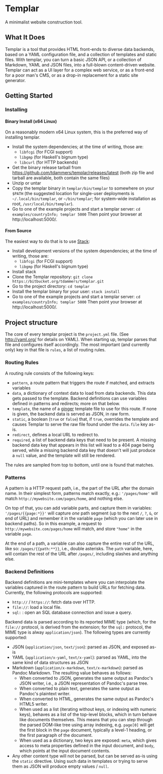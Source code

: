 # Templar

A minimalist website construction tool.

## What It Does

Templar is a tool that provides HTML front-ends to diverse data backends, based
on a YAML configuration file, and a collection of templates and static files.
With templar, you can turn a basic JSON API, or a collection of Markdown, YAML
and JSON files, into a full-blown content-driven website. Templar can act as a
UI layer for a complex web service, or as a front-end for a poor man's CMS, or
as a drop-in replacement for a static site generator.

## Getting Started

### Installing

#### Binary Install (x64 Linux)

On a reasonably modern x64 Linux system, this is the preferred way of
installing templar.

- Install the system dependencies; at the time of writing, those are:
    - `libfcgi` (for FCGI support)
    - `libgmp` (for Haskell's bignum type)
    - `libcurl` (for HTTP backends)
- Get the binary release tarball from
  https://github.com/tdammers/templar/releases/latest (both zip file and
  tarball are available, both contain the same files)
- Unzip or untar
- Copy the templar binary in `templar/bin/templar` to somewhere on your `$PATH`
  (the suggested location for single-user deployments is
  `~/.local/bin/templar`, or `~/bin/templar`; for system-wide installation as
  root, `/usr/local/bin/templar`).
- Go to one of the example projects and start a templar server:
  `cd examples/countryInfo; templar 5000`
  Then point your browser at http://localhost:5000/.

#### From Source

The easiest way to do that is to use
[Stack](https://haskellstack.org/):

- Install development versions of the system dependencies; at the time of
  writing, those are:
    - `libfcgi` (for FCGI support)
    - `libgmp` (for Haskell's bignum type)
- Install stack
- Clone the Templar repository:
  `git clone https://bitbucket.org/tdammers/templar.git`
- Go to the project directory: `cd templar`
- Install the templar binary for your user: `stack install`
- Go to one of the example projects and start a templar server:
  `cd examples/countryInfo; templar 5000`
  Then point your browser at http://localhost:5000/.

## Project structure

The core of every templar project is the `project.yml` file. (See
http://yaml.org/ for details on YAML). When starting up, templar parses that
file and configures itself accordingly. The most important (and currently only)
key in that file is `rules`, a list of routing rules.

### Routing Rules

A routing rule consists of the following keys:

- `pattern`, a route pattern that triggers the route if matched, and extracts
  variables
- `data`, a dictionary of context data to load from data backends. This data
  gets passed to the template. Backend definitions can use variables defined in
  patterns and redirects; more on that below.
- `template`, the name of a [ginger](https://bitbucket.org/tdammers/ginger.git)
  template file to use for this route. If none is given, the backend data is
  served as JSON, in raw form.
- `static`, a boolean (`true` or `false`) that, if `true`, overrides the
  template and causes Templar to serve the raw file found under the `data.file`
  key as-is.
- `redirect`, defines a local URL to redirect to.
- `required`, a list of backend data keys that need to be present. A missing
  backend data key that appears in this list will lead to a 404 page being
  served, while a missing backend data key that doesn't will just produce a
  `null` value, and the template will still be rendered.

The rules are sampled from top to bottom, until one is found that matches.

### Patterns

A pattern is a HTTP request path, i.e., the part of the URL after the domain
name. In their simplest form, patterns match exactly, e.g.: `'/pages/home'`
will match `http://mywebsite.com/pages/home`, and nothing else.

On top of that, you can add variable parts, and capture them in variables:
`'/pages/{{page:*}}'` will capture *one* path segment (up to the next `/`, `?`,
`&`, or end of URL) and remember it in the variable `page` (which you can later
use in backend paths).  So in this example, a request to
`http://mywebsite.com/pages/home` will match, and store `"home"` in the
variable `page`.

At the end of a path, a variable can also capture the entire rest of the URL,
like so: `/pages/{{path:**}}`, i.e., double asterisks. The `path` variable,
here, will contain the rest of the URL after `/pages/`, including slashes and
anything else.

### Backend Definitions

Backend definitions are mini-templates where you can interpolate the variables
captured in the route pattern to build URLs for fetching data. Currently, the
following protocols are supported:

- `http://` / `https://`: fetch data over HTTP.
- `file://`: load a local file.
- `sql:` : open an SQL database connection and issue a query.

Backend data is parsed according to its reported MIME type (which, for the
`file://` protocol, is derived from the extension; for the `sql:` protocol, the
MIME type is alway `application/json`). The following types are currently
supported:

- JSON (`application/json`, `text/json`): parsed as JSON, and exposed as-is
- YAML (`application/x-yaml`, `text/x-yaml`): parsed as YAML, into the same
  kind of data structures as JSON
- Markdown (`application/x-markdown`, `text/x-markdown`): parsed as Pandoc
  Markdown. The resulting value behaves as follows:
    - When converted to JSON, generates the same output as Pandoc's JSON writer,
      i.e., a JSON representation of Pandoc's parse tree.
    - When converted to plain text, generates the same output as Pandoc's
      plaintext writer.
    - When converted to HTML, generates the same output as Pandoc's HTML5 writer.
    - When used as a list (iterating without keys, or indexing with numeric
      keys), behaves as a list of the top-level blocks, which in turn behave like
      documents themselves. This means that you can step through the parsed
      DOM-like tree using array indexing, e.g. `page[0]` will get the first block
      in the `page` document, typically a level-1 heading, or the first paragraph
      of the document.
    - When used as a dictionary, two keys are exposed: `meta`, which gives access
      to meta properties defined in the input document, and `body`, which points
      at the input document contents.
- Any other content type will not be parsed, but can be served as-is using the
  `static` directive. Using such data in templates or trying to serve them as
  JSON will produce empty values / `null`.
